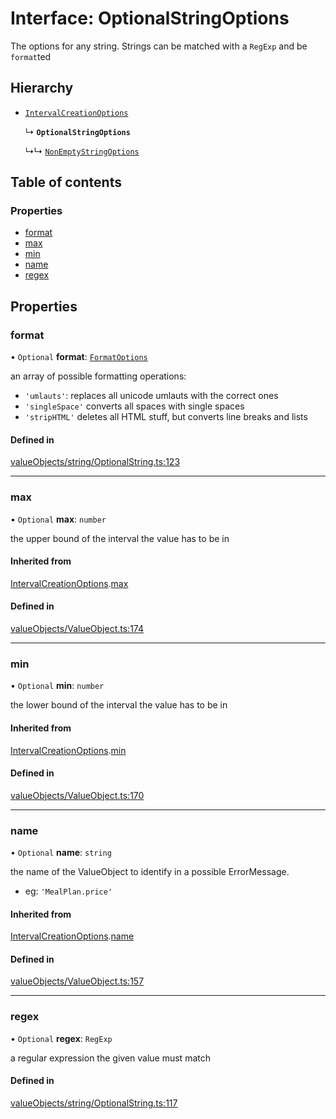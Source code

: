 # Interface: OptionalStringOptions

The options for any string. Strings can be matched with a `RegExp` and be `format`ted

## Hierarchy

- [`IntervalCreationOptions`](../wiki/IntervalCreationOptions)

  ↳ **`OptionalStringOptions`**

  ↳↳ [`NonEmptyStringOptions`](../wiki/NonEmptyStringOptions)

## Table of contents

### Properties

- [format](../wiki/OptionalStringOptions#format)
- [max](../wiki/OptionalStringOptions#max)
- [min](../wiki/OptionalStringOptions#min)
- [name](../wiki/OptionalStringOptions#name)
- [regex](../wiki/OptionalStringOptions#regex)

## Properties

### format

• `Optional` **format**: [`FormatOptions`](../wiki/Exports#formatoptions)

an array of possible formatting operations:
- `'umlauts'`: replaces all unicode umlauts with the correct ones
- `'singleSpace'` converts all spaces with single spaces
- `'stripHTML'` deletes all HTML stuff, but converts line breaks and lists

#### Defined in

[valueObjects/string/OptionalString.ts:123](https://github.com/pcprinz/DDD-basics/blob/f16da81/src/valueObjects/string/OptionalString.ts#L123)

___

### max

• `Optional` **max**: `number`

the upper bound of the interval the value has to be in

#### Inherited from

[IntervalCreationOptions](../wiki/IntervalCreationOptions).[max](../wiki/IntervalCreationOptions#max)

#### Defined in

[valueObjects/ValueObject.ts:174](https://github.com/pcprinz/DDD-basics/blob/f16da81/src/valueObjects/ValueObject.ts#L174)

___

### min

• `Optional` **min**: `number`

the lower bound of the interval the value has to be in

#### Inherited from

[IntervalCreationOptions](../wiki/IntervalCreationOptions).[min](../wiki/IntervalCreationOptions#min)

#### Defined in

[valueObjects/ValueObject.ts:170](https://github.com/pcprinz/DDD-basics/blob/f16da81/src/valueObjects/ValueObject.ts#L170)

___

### name

• `Optional` **name**: `string`

the name of the ValueObject to identify in a possible ErrorMessage.
- eg: `'MealPlan.price'`

#### Inherited from

[IntervalCreationOptions](../wiki/IntervalCreationOptions).[name](../wiki/IntervalCreationOptions#name)

#### Defined in

[valueObjects/ValueObject.ts:157](https://github.com/pcprinz/DDD-basics/blob/f16da81/src/valueObjects/ValueObject.ts#L157)

___

### regex

• `Optional` **regex**: `RegExp`

a regular expression the given value must match

#### Defined in

[valueObjects/string/OptionalString.ts:117](https://github.com/pcprinz/DDD-basics/blob/f16da81/src/valueObjects/string/OptionalString.ts#L117)
